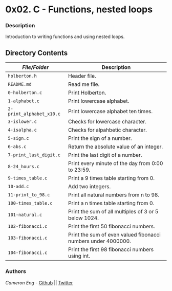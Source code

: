 # 0x02. C - Functions, nested loops
### Description
Introduction to writing functions and using nested loops.

## Directory Contents

|   ***File/Folder***    |  **Description**                       |
|---------------|---------------------------------------|
| `holberton.h` | Header file. |
| `README.md` |  Read me file. |
| `0-holberton.c` | Print Holberton. |
| `1-alphabet.c` | Print lowercase alphabet. |
| `2-print_alphabet_x10.c` | Print lowercase alphabet ten times. |
| `3-islower.c` | Checks for lowercase character. |
| `4-isalpha.c` | Checks for alpahbetic character. |
| `5-sign.c` | Print the sign of a number. |
| `6-abs.c` | Return the absolute value of an integer. |
| `7-print_last_digit.c` | Print the last digit of a number. |
| `8-24_hours.c` | Print every minute of the day from 0:00 to 23:59. |
| `9-times_table.c` | Print a 9 times table starting from 0. |
| `10-add.c` | Add two integers. |
| `11-print_to_98.c` | Print all natural numbers from n to 98. |
| `100-times_table.c` | Print a n times table starting from 0. |
| `101-natural.c` | Print the sum of all multiples of 3 or 5 below 1024. |
| `102-fibonacci.c` | Print the first 50 fibonacci numbers. |
| `103-fibonacci.c` | Print the sum of even valued fibonacci numbers under 4000000. |
| `104-fibonacci.c` | Print the first 98 fibonacci numbers using int. |


### Authors
*Cameron Eng* - [Github](https://github.com/c_eng/) || [Twitter](https://twitter.com/c33Eng)
